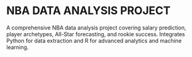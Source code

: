 # NBA DATA ANALYSIS PROJECT

A comprehensive NBA data analysis project covering salary prediction, player archetypes, All-Star forecasting, and rookie success. Integrates Python for data extraction and R for advanced analytics and machine learning.